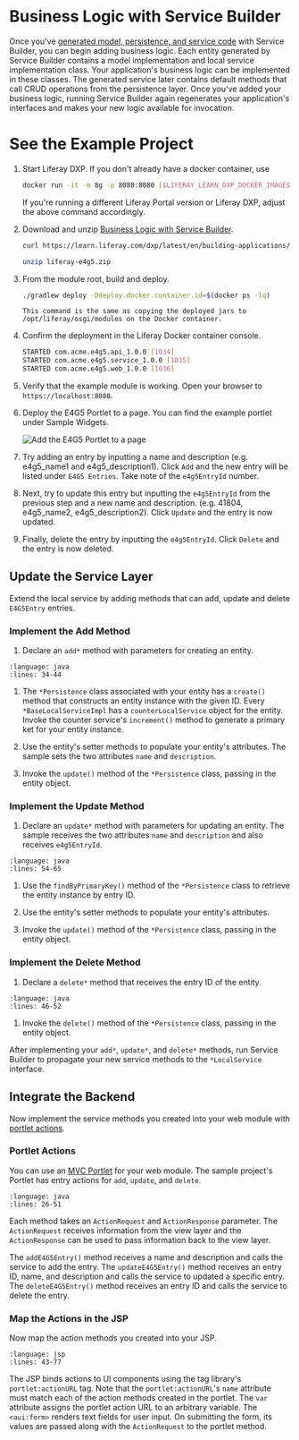 # Business Logic with Service Builder

Once you've [generated model, persistence, and service code](./service-builder-basics/generating-model-persistence-and-service-code.md) with Service Builder, you can begin adding business logic. Each entity generated by Service Builder contains a model implementation and local service implementation class. Your application's business logic can be implemented in these classes. The generated service later contains default methods that call CRUD operations from the persistence layer. Once you've added your business logic, running Service Builder again regenerates your application's interfaces and makes your new logic available for invocation.

# See the Example Project

1. Start Liferay DXP. If you don't already have a docker container, use

    ```bash
    docker run -it -m 8g -p 8080:8080 [$LIFERAY_LEARN_DXP_DOCKER_IMAGE$]
    ```

    If you're running a different Liferay Portal version or Liferay DXP, adjust the above command accordingly. 

1. Download and unzip [Business Logic with Service Builder](./liferay-e4g5.zip).

    ```bash
    curl https://learn.liferay.com/dxp/latest/en/building-applications/data-frameworks/service-builder/liferay-e4g5.zip -O
    ```

    ```bash
    unzip liferay-e4g5.zip
    ```

1. From the module root, build and deploy.

    ```bash
    ./gradlew deploy -Ddeploy.docker.container.id=$(docker ps -lq)
    ```

    ```{note}
    This command is the same as copying the deployed jars to /opt/liferay/osgi/modules on the Docker container.
    ```

1. Confirm the deployment in the Liferay Docker container console.

    ```bash
    STARTED com.acme.e4g5.api_1.0.0 [1034]
    STARTED com.acme.e4g5.service_1.0.0 [1035]
    STARTED com.acme.e4g5.web_1.0.0 [1036]
    ```

1. Verify that the example module is working. Open your browser to `https://localhost:8080`.

1. Deploy the E4G5 Portlet to a page. You can find the example portlet under Sample Widgets.

   ![Add the E4G5 Portlet to a page](./business-logic-with-service-builder/images/)

1. Try adding an entry by inputting a name and description (e.g. e4g5_name1 and e4g5_description1). Click `Add` and the new entry will be listed under `E4G5 Entries`. Take note of the `e4g5EntryId` number.

1. Next, try to update this entry but inputting the `e4g5EntryId` from the previous step and a new name and description. (e.g. 41804, e4g5_name2, e4g5_description2). Click `Update` and the entry is now updated.

1. Finally, delete the entry by inputting the `e4g5EntryId`. Click `Delete` and the entry is now deleted.

## Update the Service Layer

Extend the local service by adding methods that can add, update and delete `E4G5Entry` entries.

### Implement the Add Method

1. Declare an `add*` method with parameters for creating an entity.

```{literalinclude} ./business-logic-with-service-builder/resources/liferay-e4g5.zip/e4g5-service/src/main/java/com/acme/e4g5/service/impl/E4G5EntryLocalServiceImpl.java
:language: java
:lines: 34-44
```

1. The `*Persistence` class associated with your entity has a `create()` method that constructs an entity instance with the given ID. Every `*BaseLocalServiceImpl` has a `counterLocalService` object for the entity. Invoke the counter service's `increment()` method to generate a primary ket for your entity instance.

1. Use the entity's setter methods to populate your entity's attributes. The sample sets the two attributes `name` and `description`.

1. Invoke the `update()` method of the `*Persistence` class, passing in the entity object.

### Implement the Update Method

1. Declare an `update*` method with parameters for updating an entity. The sample receives the two attributes `name` and `description` and also receives `e4g5EntryId`.

```{literalinclude} ./business-logic-with-service-builder/resources/liferay-e4g5.zip/e4g5-service/src/main/java/com/acme/e4g5/service/impl/E4G5EntryLocalServiceImpl.java
:language: java
:lines: 54-65
```

1. Use the `findByPrimaryKey()` method of the `*Persistence` class to retrieve the entity instance by entry ID.

1. Use the entity's setter methods to populate your entity's attributes.

1. Invoke the `update()` method of the `*Persistence` class, passing in the entity object.

### Implement the Delete Method

1. Declare a `delete*` method that receives the entry ID of the entity.

```{literalinclude} ./business-logic-with-service-builder/resources/liferay-e4g5.zip/e4g5-service/src/main/java/com/acme/e4g5/service/impl/E4G5EntryLocalServiceImpl.java
:language: java
:lines: 46-52
```

1. Invoke the `delete()` method of the `*Persistence` class, passing in the entity object.

After implementing your `add*`, `update*`, and `delete*` methods, run Service Builder to propagate your new service methods to the `*LocalService` interface.

## Integrate the Backend

Now implement the service methods you created into your web module with [portlet actions](../../developing-a-java-web-application/using-mvc/invoking-actions-with-mvc-portlet.md). 

### Portlet Actions

You can use an [MVC Portlet](../../developing-a-java-web-application/using-mvc.md) for your web module. The sample project's Portlet has entry actions for `add`, `update`, and `delete`.

```{literalinclude} ./business-logic-with-service-builder/resources/liferay-e4g5.zip/e4g5-web/src/main/java/com/acme/e4g5/web/internal/portlet/E4G5Portlet.java
:language: java
:lines: 26-51
```

Each method takes an `ActionRequest` and `ActionResponse` parameter. The `ActionRequest` receives information from the view layer and the `ActionResponse` can be used to pass information back to the view layer.

The `addE4G5Entry()` method receives a name and description and calls the service to add the entry. The `updateE4G5Entry()` method receives an entry ID, name, and description and calls the service to updated a specific entry. The `deleteE4G5Entry()` method receives an entry ID and calls the service to delete the entry.

### Map the Actions in the JSP

Now map the action methods you created into your JSP. 

```{literalinclude} ./business-logic-with-service-builder/resources/liferay-e4g5.zip/e4g5-web/src/main/resources/META-INF/resources/view.jsp
:language: jsp
:lines: 43-77
```

The JSP binds actions to UI components using the tag library's `portlet:actionURL` tag. Note that the `portlet:actionURL`'s `name` attribute must match each of the action methods created in the portlet. The `var` attribute assigns the portlet action URL to an arbitrary variable. The `<aui:form>` renders text fields for user input. On submitting the form, its values are passed along with the `ActionRequest` to the portlet method.